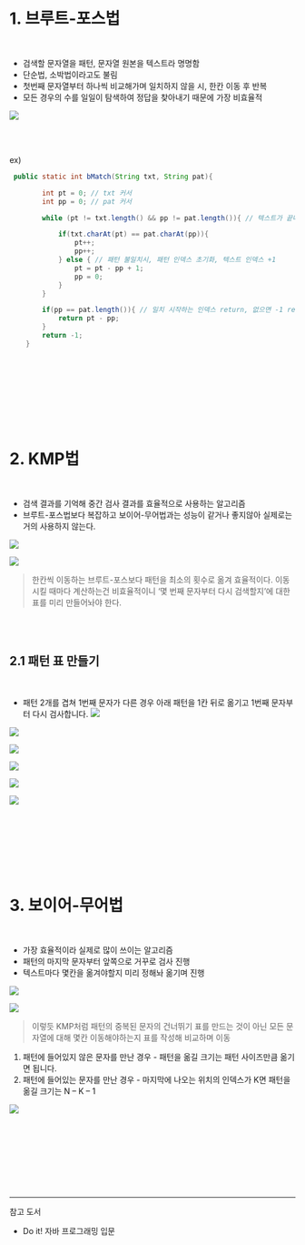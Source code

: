 # 1. 브루트-포스법



<br/>




- 검색할 문자열을 패턴, 문자열 원본을 텍스트라 명명함
- 단순법, 소박법이라고도 불림
- 첫번째 문자열부터 하나씩 비교해가며 일치하지 않을 시, 한칸 이동 후 반복
- 모든 경우의 수를 일일이 탐색하여 정답을 찾아내기 때문에 가장 비효율적


![](https://images.velog.io/images/cham/post/8be91053-7972-4328-a041-e3b98fb268c3/image.png)


<br/><br/>


ex)
```java
 public static int bMatch(String txt, String pat){

        int pt = 0; // txt 커서
        int pp = 0; // pat 커서

        while (pt != txt.length() && pp != pat.length()){ // 텍스트가 끝나거나 패턴이 끝까지 일치할 때까지 반복

            if(txt.charAt(pt) == pat.charAt(pp)){
                pt++;
                pp++;
            } else { // 패턴 불일치시, 패턴 인덱스 초기화, 텍스트 인덱스 +1
                pt = pt - pp + 1;
                pp = 0;
            }
        }

        if(pp == pat.length()){ // 일치 시작하는 인덱스 return, 없으면 -1 return
            return pt - pp;
        }
        return -1;
    }
```


<br/><br/><br/><br/><br/><br/><br/>

# 2. KMP법



<br/>



- 검색 결과를 기억해 중간 검사 결과를 효율적으로 사용하는 알고리즘
- 브루트-포스법보다 복잡하고 보이어-무어법과는 성능이 같거나 좋지않아 실제로는 거의 사용하지 않는다.



![](https://images.velog.io/images/cham/post/50139692-be3b-435d-bf81-6891c87906d4/image.png)


![](https://images.velog.io/images/cham/post/5087e26f-6ccb-4c26-8397-9feedd090d0c/image.png)



>한칸씩 이동하는 브루트-포스보다 패턴을 최소의 횟수로 옮겨 효율적이다.
 이동시킬 때마다 계산하는건 비효율적이니 ‘몇 번째 문자부터 다시 검색할지’에 대한 표를 미리 만들어놔야 한다.



<br/><br/>

## 2.1 패턴 표 만들기


<br/>


- 패턴 2개를 겹쳐 1번째 문자가 다른 경우 아래 패턴을 1칸 뒤로 옮기고 1번째 문자부터 다시 검사합니다.
![](https://images.velog.io/images/cham/post/7d240a65-ea71-42b6-b1e3-1e93faa0d1f3/image.png)

![](https://images.velog.io/images/cham/post/0ed43eac-0ad5-4bd5-8b68-c68320726e54/image.png)


![](https://images.velog.io/images/cham/post/c459786b-2968-4acf-8a81-ca8b641e8b0f/image.png)

![](https://images.velog.io/images/cham/post/9f7d1e21-0f35-47c7-9c04-20093cacfc18/image.png)

![](https://images.velog.io/images/cham/post/c6f66568-f825-4d0a-b4a9-10255f24efa9/image.png)

![](https://images.velog.io/images/cham/post/33c40521-f375-44e0-9836-9edebbaa47f8/image.png)



<br/><br/>
<br/><br/>
<br/><br/>



# 3. 보이어-무어법



<br/>

- 가장 효율적이라 실제로 많이 쓰이는 알고리즘
- 패턴의 마지막 문자부터 앞쪽으로 거꾸로 검사 진행
- 텍스트마다 몇칸을 옮겨야할지 미리 정해놔 옮기며 진행




![](https://images.velog.io/images/cham/post/8a13fa7d-9f0b-4787-a3f2-1a1fbfe5adfa/image.png)

![](https://images.velog.io/images/cham/post/588ef6a5-369e-44d9-9309-e7868b5fcd84/image.png)


>이렇듯 KMP처럼 패턴의 중복된 문자의 건너뛰기 표를 만드는 것이 아닌 
     모든 문자열에 대해 몇칸 이동해야하는지 표를 작성해 비교하며 이동



1. 패턴에 들어있지 않은 문자를 만난 경우 - 패턴을 옮길 크기는 패턴 사이즈만큼 옮기면 됩니다.
2. 패턴에 들어있는 문자를 만난 경우 - 마지막에 나오는 위치의 인덱스가 K면 패턴을 옮길 크기는 N – K – 1



![](https://images.velog.io/images/cham/post/b578ad58-0c88-4c89-8185-ff2985542943/image.png)




<br/><br/><br/><br/><br/><br/><br/>

---
참고 도서
- Do it! 자바 프로그래밍 입문

